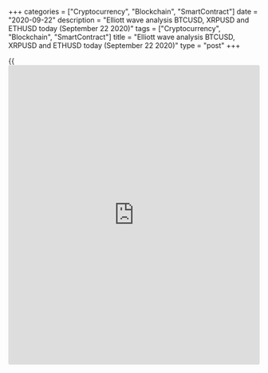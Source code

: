 +++
categories = ["Cryptocurrency", "Blockchain", "SmartContract"]
date = "2020-09-22"
description = "Elliott wave analysis BTCUSD, XRPUSD and ETHUSD today (September 22 2020)"
tags = ["Cryptocurrency", "Blockchain", "SmartContract"]
title = "Elliott wave analysis BTCUSD, XRPUSD and ETHUSD today (September 22 2020)"
type = "post"
+++

{{<iframe id="large-banner" src="https://www.bounty.group/#slide=1.0" width="100%" height="600" scrolling="no" style="border: 0px solid rgb(216, 221, 230); border-radius: 3px;">}}

2020-09-22

2020-09-22

Short-term forecast for BTCUSD, XRPUSD and ETHUSD 22.09.2020Roman Onegin

I welcome my readers!

I have prepared a short-term cryptocurrency forecast based on Elliott
wave analysis of Bitcoin, Ripple, and Ethereum. I suggest entry signals
to trade each cryptocurrency intraday.

Bitcoin, Ethereum, and Ripple started forming downtrends. Therefore, it
is relevant to enter short trades for each of the three
cryptocurrencies.

The article covers the following subjects:

##  **Elliott wave Bitcoin analysis**

 ****

In the two-hour BTCUSD price chart, the market is forming the down
corrective wave B as a double zigzag [W]-[X]-[Y]. The upward linking
wave [X] is likely to have completed. The market is now declining and
forming the final wave [Y]. Wave [Y] is likely to complete as a simple
zigzag as well as the sub-waves [W] and [X]. The price should be
declining in the impulse wave (A) towards the level of 9500. Next, after
a short correction in the (B) wave, the price will continue declining in
the (C) impulse to a level of 8000, as it is outlined in the chart.

### Trading plan for [BTCUSD][1] today:

Sell 10464.25, TP 9500.00

* * *

##  **Elliott wave Ripple analysis**

 ****

The upward linking wave (X) is likely to have completed as a triple
zigzag W-X-Y-XX-Z. Next, the price has turned down and started
declining. The Ripple market must be forming a new down zigzag, namely,
its first leg, the A impulse. The impulse wave A should conclude at a
level of around 0.209. Next, the markets should start rising in the
corrective wave B, as it is outlined in the chart.

### Trading plan for **[XRPUSD][2]** today

Sell 0.230, TP 0.209

* * *

##  **Elliott wave Ethereum analysis**

 ****

The ETHUSD market is forming the down zigzag A-B-C. The A impulse and
the bullish correction B have completed. The B correction is a triple
zigzag. The market is now at the beginning of the bear impulse wave.
After two small sub-waves [1] and [2] have completed, the downtrend
continued. The Ethereum price should soon go down below the level of
307.00, which is the previous low made by the A wave.

### Trading plan **[ETHUSD][3]** today

Sell 342.95, TP 307.00

* * *

P.S. Did you like my article? Share it in social networks: it will be
the best “thank you" :)

Ask me questions and comment below. I’ll be glad to answer your
questions and give necessary explanations.

 **Useful links:**

  * I recommend trying to trade with a reliable broker [here][4]. The system allows you to trade by yourself or copy successful traders from all across the globe.
  * Use my promo-code BLOG for getting deposit bonus 50% on LiteForex platform. Just enter this code in the appropriate field while [depositing][5] your trading account.
  * Telegram chat for traders: <t.me/liteforexengchat>. We are sharing the signals and trading experience
  * Telegram channel with high-quality analytics, Forex reviews, training articles, and other useful things for traders <t.me/liteforex>

The content of this article reflects the author’s opinion and does not
necessarily reflect the official position of LiteForex. The material
published on this page is provided for informational purposes only and
should not be considered as the provision of investment advice for the
purposes of Directive 2004/39/EC.

Rate this article:

{{value}}

( {{count}} {{title}} )

   1. my.liteforex.com/trading/chart?symbol=BTCUSD
   2. my.liteforex.com/trading/chart?symbol=XRPUSD
   3. my.liteforex.com/trading/chart?symbol=ETHUSD
   4. my.liteforex.com/?category=analysts-opinions&slug=short-term-forecast-for-[BTC](https://www.playgroundfx.com/blog/who-is-the-creator-of-bitcoin/)usd-xrpusd-and-ethusd-22092020&openPopup=%2Fregistration%2Fpopup&utm_source=blog&utm_medium=article&utm_campaign=bonus
   5. my.liteforex.com/deposit/?category=analysts-opinions&slug=short-term-forecast-for-[BTC](https://www.playgroundfx.com/blog/who-is-the-creator-of-bitcoin/)usd-xrpusd-and-ethusd-22092020&promo_code=BLOG&utm_source=blog&utm_medium=article&utm_campaign=bonus